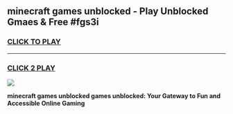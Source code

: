 
## minecraft games unblocked - Play Unblocked Gmaes & Free #fgs3i
<h3>
<a href="https://news.freeplayer.one?title=minecraft_games_unblocked&ref=26F">CLICK TO PLAY</a></h3>
<hr>

<h3>
<a href="https://news.freeplayer.one?title=minecraft_games_unblocked&ref=26F">CLICK 2 PLAY</a>
  
</h3>

<a href="https://news.freeplayer.one?title=minecraft_games_unblocked&ref=26F/"><img src="https://clearcache.store/games.png"></a>


**minecraft games unblocked games unblocked: Your Gateway to Fun and Accessible Online Gaming**
